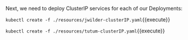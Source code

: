 Next, we need to deploy ClusterIP services for each of our Deployments:

`kubectl create -f ./resources/jwilder-clusterIP.yaml`{{execute}}

`kubectl create -f ./resources/tutum-clusterIP.yaml`{{execute}}
